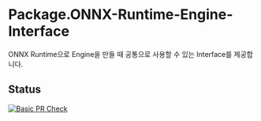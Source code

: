 # Package.ONNX-Runtime-Engine-Interface

ONNX Runtime으로 Engine을 만들 때 공통으로 사용할 수 있는 Interface를 제공합니다.

## Status

[![Basic PR Check](https://github.com/404Vector/Package.ONNX-Runtime-Engine-Interface/actions/workflows/workflow_pr_check_basic.yml/badge.svg?branch=main)](https://github.com/404Vector/Package.ONNX-Runtime-Engine-Interface/actions/workflows/workflow_pr_check_basic.yml)
